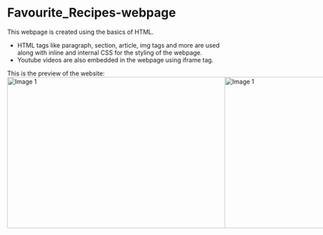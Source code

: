 # Favourite_Recipes-webpage
This webpage is created using the basics of HTML.
<ul>
  <li>HTML tags like paragraph, section, article, img tags and more are used along with inline and internal CSS for the styling of the webpage.</li>
  <li>Youtube videos are also embedded in the webpage using iframe tag. </li>
</ul>
This is the preview of the website:


<div style="display: flex; justify-content: space-between;">
  <img src="https://github.com/rkaur9603/Favourite_Recipes-webpage/blob/b6d2d85d893536799b8557a7c296c14818f78710/Screenshot%202023-11-16%20203123.png" alt="Image 1" width="800" height="350">
  <img src="https://github.com/rkaur9603/Favourite_Recipes-webpage/blob/b6d2d85d893536799b8557a7c296c14818f78710/Screenshot%202023-11-16%20203324.png" alt="Image 1" width="800" height="350">
  <img src="https://github.com/rkaur9603/Favourite_Recipes-webpage/blob/b6d2d85d893536799b8557a7c296c14818f78710/Screenshot%202023-11-16%20203352.png" alt="Image 1" width="800" height="350">
  <img src="https://github.com/rkaur9603/Favourite_Recipes-webpage/blob/c6239adeb2d5518b3203933aaa2c5cd6302236e0/Screenshot%202023-11-16%20203427.png" alt="Image 1" width="800" height="350">
</div>

